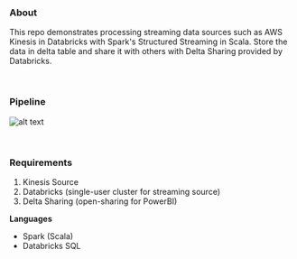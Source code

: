 ### About
This repo demonstrates processing streaming data sources such as AWS Kinesis in Databricks with Spark's Structured Streaming in Scala. Store the data in delta table and share it with others with Delta Sharing provided by Databricks.

<br>

### Pipeline
![alt text](https://github.com/MinThuraZaw/Spark-Structured-Streaming-in-Databricks/blob/main/images/structured_streaming.jpg)

<br>

### Requirements
1) Kinesis Source
3) Databricks (single-user cluster for streaming source)
4) Delta Sharing (open-sharing for PowerBI)


**Languages**
* Spark (Scala)
* Databricks SQL


